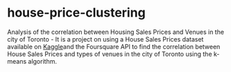# house-price-clustering

Analysis of the correlation between Housing Sales Prices and Venues in the city of Toronto - It is a project on using a House Sales Prices dataset available on [Kaggle](https://www.kaggle.com/mnabaee/ontarioproperties/downloads/ontarioproperties.zip/1 )and the Foursquare API to find the correlation between House Sales Prices and types of venues in the city of Toronto using the k-means algorithm.
